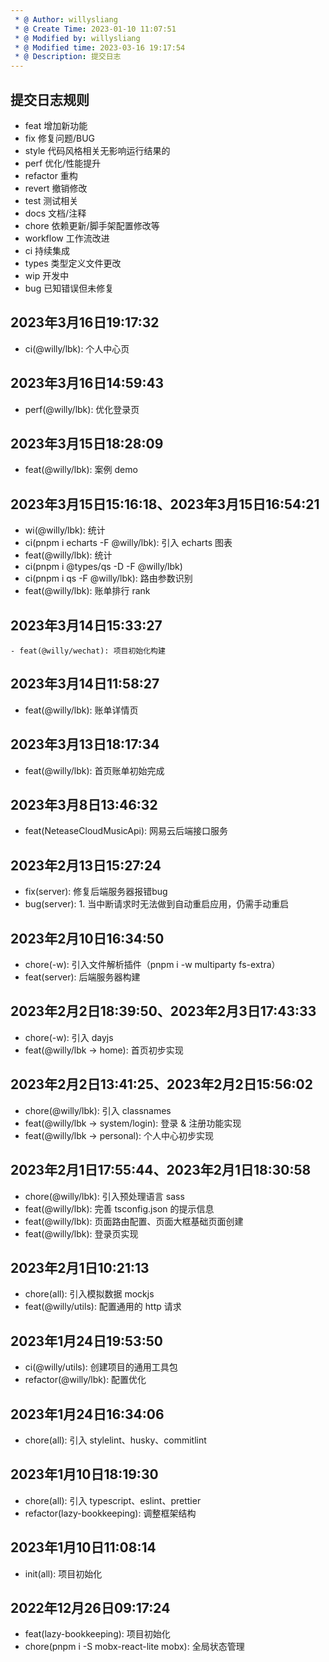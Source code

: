 ```yaml
---
 * @ Author: willysliang
 * @ Create Time: 2023-01-10 11:07:51
 * @ Modified by: willysliang
 * @ Modified time: 2023-03-16 19:17:54
 * @ Description: 提交日志
---
```


## 
## 提交日志规则
  - feat 增加新功能
  - fix 修复问题/BUG
  - style 代码风格相关无影响运行结果的
  - perf 优化/性能提升
  - refactor 重构
  - revert 撤销修改
  - test 测试相关
  - docs 文档/注释
  - chore 依赖更新/脚手架配置修改等
  - workflow 工作流改进
  - ci 持续集成
  - types 类型定义文件更改
  - wip 开发中
  - bug 已知错误但未修复





## 2023年3月16日19:17:32
  - ci(@willy/lbk): 个人中心页

## 2023年3月16日14:59:43
  - perf(@willy/lbk): 优化登录页

## 2023年3月15日18:28:09
  - feat(@willy/lbk): 案例 demo

## 2023年3月15日15:16:18、2023年3月15日16:54:21
  - wi(@willy/lbk): 统计
  - ci(pnpm i echarts -F @willy/lbk): 引入 echarts 图表
  - feat(@willy/lbk): 统计 
  - ci(pnpm i @types/qs -D -F @willy/lbk)
  - ci(pnpm i qs -F @willy/lbk): 路由参数识别
  - feat(@willy/lbk): 账单排行 rank

## 2023年3月14日15:33:27
    - feat(@willy/wechat): 项目初始化构建

## 2023年3月14日11:58:27
  - feat(@willy/lbk): 账单详情页

## 2023年3月13日18:17:34
  - feat(@willy/lbk): 首页账单初始完成

## 2023年3月8日13:46:32
  - feat(NeteaseCloudMusicApi): 网易云后端接口服务

## 2023年2月13日15:27:24
  - fix(server): 修复后端服务器报错bug
  - bug(server): 1. 当中断请求时无法做到自动重启应用，仍需手动重启

## 2023年2月10日16:34:50
  - chore(-w): 引入文件解析插件（pnpm i -w  multiparty fs-extra）
  - feat(server): 后端服务器构建

## 2023年2月2日18:39:50、2023年2月3日17:43:33
  - chore(-w): 引入 dayjs
  - feat(@willy/lbk -> home): 首页初步实现

## 2023年2月2日13:41:25、2023年2月2日15:56:02
  - chore(@willy/lbk): 引入 classnames
  - feat(@willy/lbk -> system/login): 登录 & 注册功能实现
  - feat(@willy/lbk -> personal): 个人中心初步实现

## 2023年2月1日17:55:44、2023年2月1日18:30:58
  - chore(@willy/lbk): 引入预处理语言 sass 
  - feat(@willy/lbk): 完善 tsconfig.json 的提示信息
  - feat(@willy/lbk): 页面路由配置、页面大框基础页面创建
  - feat(@willy/lbk): 登录页实现

## 2023年2月1日10:21:13
  - chore(all): 引入模拟数据 mockjs
  - feat(@willy/utils): 配置通用的 http 请求

## 2023年1月24日19:53:50
  - ci(@willy/utils): 创建项目的通用工具包
  - refactor(@willy/lbk): 配置优化

## 2023年1月24日16:34:06
  - chore(all): 引入 stylelint、husky、commitlint

## 2023年1月10日18:19:30
  - chore(all): 引入 typescript、eslint、prettier
  - refactor(lazy-bookkeeping): 调整框架结构

## 2023年1月10日11:08:14
  - init(all): 项目初始化

## 2022年12月26日09:17:24
  - feat(lazy-bookkeeping): 项目初始化
  - chore(pnpm i -S mobx-react-lite mobx): 全局状态管理

